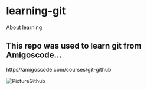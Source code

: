 # learning-git
About learning
## This repo was used to learn git from Amigoscode...

https//amigoscode.com/courses/git-github

![PictureGithub](https://user-images.githubusercontent.com/131195112/235220476-d655807a-9350-4577-b06c-0ce4157c5b73.png)

